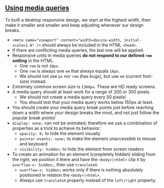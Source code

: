 ## [Using media queries](https://developer.mozilla.org/en-US/docs/Web/CSS/CSS_media_queries/Using_media_queries)

To built a desktop responsive design, we start at the highest width, then make it smaller and smaller and keep adjusting whenever our design breaks.

- `<meta name="viewport" content="width=device-width, initial-scale=1.0" />` should always be included in the HTML `<head>`.
- If there are conflicting media queries, the last one will be applied.
- Responsive units in media queries **do not respond to our defined `rem` setting** in the HTML.
  - One `rem` is not `10px`.
  - One `rem` is always one `em` that always equals `16px`.
  - We should not use `px` nor `rem` (has bugs), but use `em` (current font-size) instead.
- Extremely common screen size is `1366px`. These are HD ready screens.
- A media query should at least work for a range of 200 or 300 pixels.
  - We should not create a media query every 50 pixels!
  - You should test that your media query works below 150px at least.
- You should create your media query break points just before reaching down a width where your design breaks the most, and not just follow the popular break points!
- `display: none;` can not be animated, therefore we use a combination of properties as a trick to achieve its behavior:
  - `opacity: 0;` to hide the element visually
  - `pointer-events: none;` to make the element unaccessible to mouse and keyboard
  - `visibility: hidden;` to hide the element from screen readers
- To create an animation for an element (completely hidden) sliding from the right, we position it there and have the `<body>|<html>` clip it by `overflow-x: hidden;`, then use `translateX`.
  - `overflow-x: hidden;` works only if there is nothing absolutely positioned in relation the `<body>|<html>`.
  - Always use `translateX` property instead of the `left/right` property.
